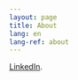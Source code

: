 ```yaml
---
layout: page
title: About
lang: en
lang-ref: about
---
```

<a href="https://www.linkedin.com/in/krzysztofchodak/" target="_new">LinkedIn</a>.